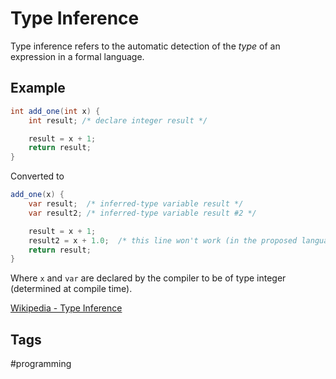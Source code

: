 # Type Inference

Type inference refers to the automatic detection of the *type* of an expression in a formal language.  

## Example
```java
int add_one(int x) {
    int result; /* declare integer result */

    result = x + 1;
    return result;
}
```
Converted to
```java
add_one(x) {
    var result;  /* inferred-type variable result */
    var result2; /* inferred-type variable result #2 */

    result = x + 1;
    result2 = x + 1.0;  /* this line won't work (in the proposed language) */
    return result;
}
```
Where `x` and `var` are declared by the compiler to be of type integer (determined at compile time).  

[Wikipedia - Type Inference](https://en.wikipedia.org/wiki/Type_inference)  

## Tags
#programming
